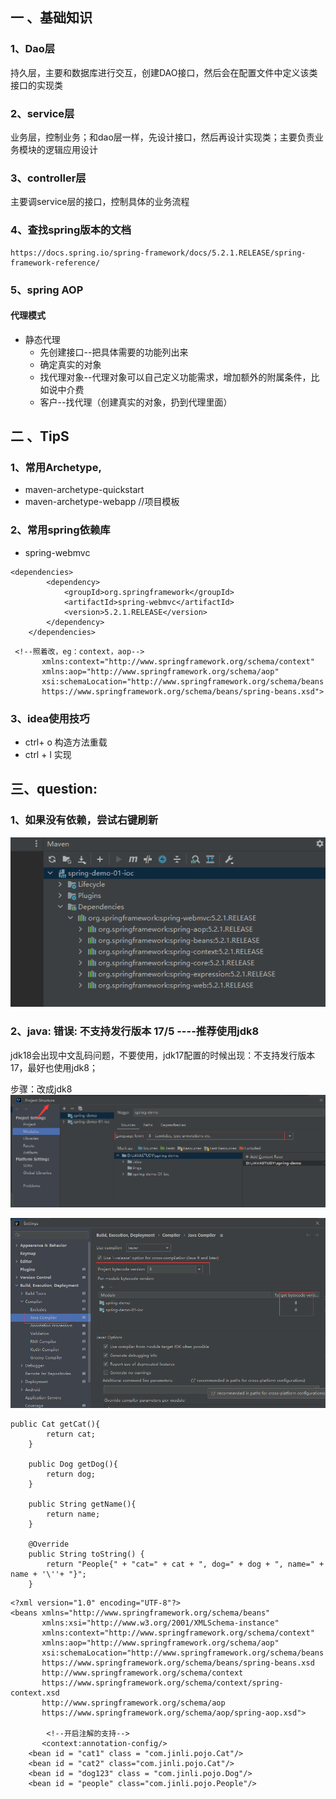 ## 一 、基础知识
### 1、Dao层  
持久层，主要和数据库进行交互，创建DAO接口，然后会在配置文件中定义该类接口的实现类
### 2、service层
业务层，控制业务；和dao层一样，先设计接口，然后再设计实现类；主要负责业务模块的逻辑应用设计
### 3、controller层
主要调service层的接口，控制具体的业务流程
### 4、查找spring版本的文档
``` 
https://docs.spring.io/spring-framework/docs/5.2.1.RELEASE/spring-framework-reference/
```
### 5、spring AOP
#### 代理模式
- 静态代理
    - 先创建接口--把具体需要的功能列出来
    - 确定真实的对象
    - 找代理对象--代理对象可以自己定义功能需求，增加额外的附属条件，比如说中介费
    - 客户--找代理（创建真实的对象，扔到代理里面）

## 二 、TipS
### 1、常用Archetype,
- maven-archetype-quickstart
- maven-archetype-webapp  //项目模板

### 2、常用spring依赖库
- spring-webmvc
```
<dependencies>
        <dependency>
            <groupId>org.springframework</groupId>
            <artifactId>spring-webmvc</artifactId>
            <version>5.2.1.RELEASE</version>
        </dependency>
    </dependencies>
```

```
 <!--照着改，eg：context，aop-->
       xmlns:context="http://www.springframework.org/schema/context"
       xmlns:aop="http://www.springframework.org/schema/aop"
       xsi:schemaLocation="http://www.springframework.org/schema/beans
       https://www.springframework.org/schema/beans/spring-beans.xsd">
```
### 3、idea使用技巧
- ctrl+ o  构造方法重载
- ctrl + l 实现

## 三、question: 
### 1、如果没有依赖，尝试右键刷新
![imgs](/imgs/img01.png)


### 2、java: 错误: 不支持发行版本 17/5  ----推荐使用jdk8
jdk18会出现中文乱码问题，不要使用，jdk17配置的时候出现：不支持发行版本 17，最好也使用jdk8；

步骤：改成jdk8
![img.png](imgs/img_1.png)



![img.png](imgs/img.png)


```
public Cat getCat(){
        return cat;
    }

    public Dog getDog(){
        return dog;
    }

    public String getName(){
        return name;
    }

    @Override
    public String toString() {
        return "People{" + "cat=" + cat + ", dog=" + dog + ", name=" + name + '\''+ "}";
    }
```

```aidl
<?xml version="1.0" encoding="UTF-8"?>
<beans xmlns="http://www.springframework.org/schema/beans"
       xmlns:xsi="http://www.w3.org/2001/XMLSchema-instance"
       xmlns:context="http://www.springframework.org/schema/context"
       xmlns:aop="http://www.springframework.org/schema/aop"
       xsi:schemaLocation="http://www.springframework.org/schema/beans
       https://www.springframework.org/schema/beans/spring-beans.xsd
       http://www.springframework.org/schema/context
       https://www.springframework.org/schema/context/spring-context.xsd
       http://www.springframework.org/schema/aop
       https://www.springframework.org/schema/aop/spring-aop.xsd">

        <!--开启注解的支持-->
       <context:annotation-config/>
    <bean id = "cat1" class = "com.jinli.pojo.Cat"/>
    <bean id = "cat2" class="com.jinli.pojo.Cat"/>
    <bean id = "dog123" class = "com.jinli.pojo.Dog"/>
    <bean id = "people" class="com.jinli.pojo.People"/>
```